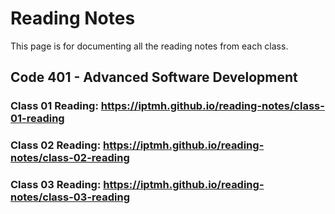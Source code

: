 # Reading Notes
This page is for documenting all the reading notes from each class.

## Code 401 - Advanced Software Development

### Class 01 Reading: https://iptmh.github.io/reading-notes/class-01-reading

### Class 02 Reading: https://iptmh.github.io/reading-notes/class-02-reading

### Class 03 Reading: https://iptmh.github.io/reading-notes/class-03-reading
